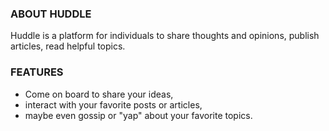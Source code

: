 ### ABOUT HUDDLE

Huddle is a platform for individuals to share thoughts and opinions, publish articles, 
read helpful topics.

### FEATURES
* Come on board to share your ideas, 
* interact with your favorite posts or articles, 
* maybe even gossip or "yap" about your favorite topics.